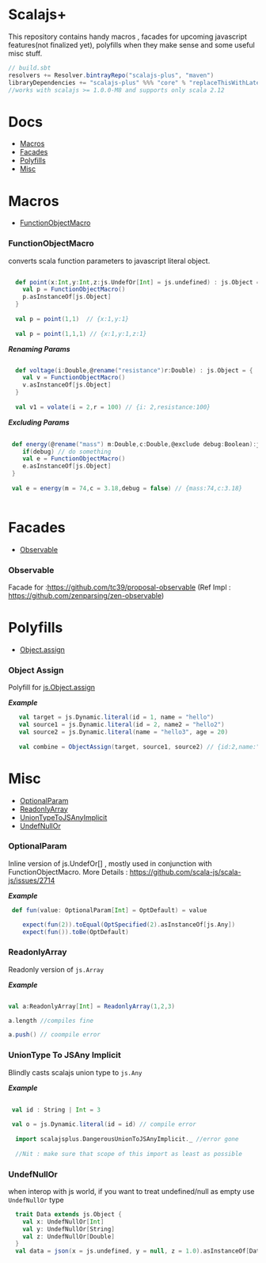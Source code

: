 # Scalajs+

This repository contains handy macros , facades for upcoming javascript features(not finalized yet), polyfills when they make sense and some useful misc stuff.

```scala
// build.sbt
resolvers += Resolver.bintrayRepo("scalajs-plus", "maven")
libraryDependencies += "scalajs-plus" %%% "core" % "replaceThisWithLatestVersionNumberFromReleaseTags"
//works with scalajs >= 1.0.0-M8 and supports only scala 2.12
```


# Docs 

- [Macros](#macros)
- [Facades](#facades)
- [Polyfills](#polyfills)
- [Misc](#misc)


# Macros

- [FunctionObjectMacro](#FunctionObjectMacro)

### FunctionObjectMacro

  converts scala function parameters to javascript literal object.
  
```scala

  def point(x:Int,y:Int,z:js.UndefOr[Int] = js.undefined) : js.Object = {
    val p = FunctionObjectMacro()
    p.asInstanceOf[js.Object]
  }
  
  val p = point(1,1)  // {x:1,y:1} 
  
  val p = point(1,1,1) // {x:1,y:1,z:1}

```  

 ***Renaming Params*** 
 
 ```scala
 
   def voltage(i:Double,@rename("resistance")r:Double) : js.Object = {
     val v = FunctionObjectMacro()
     v.asInstanceOf[js.Object]
   }
   
   val v1 = volate(i = 2,r = 100) // {i: 2,resistance:100}
 ```

***Excluding Params***

```scala
 
 def energy(@rename("mass") m:Double,c:Double,@exclude debug:Boolean):js.Object = {
    if(debug) // do something
    val e = FunctionObjectMacro()
    e.asInstanceOf[js.Object]
 }
 
 val e = energy(m = 74,c = 3.18,debug = false) // {mass:74,c:3.18}
 
``` 

# Facades 

- [Observable](#obserbale)


### Observable 

  Facade for :https://github.com/tc39/proposal-observable (Ref Impl : https://github.com/zenparsing/zen-observable)

# Polyfills 

- [Object.assign](#object-assign)


### Object Assign

 Polyfill for [js.Object.assign](https://developer.mozilla.org/en-US/docs/Web/JavaScript/Reference/Global_Objects/Object/assign)
 
 ***Example***
 ```scala
    val target = js.Dynamic.literal(id = 1, name = "hello")
    val source1 = js.Dynamic.literal(id = 2, name2 = "hello2")
    val source2 = js.Dynamic.literal(name = "hello3", age = 20)
    
    val combine = ObjectAssign(target, source1, source2) // {id:2,name:"hello3",name2:"hello2",age:20}
```


# Misc 

- [OptionalParam](#optionalparam)
- [ReadonlyArray](#readonlyarray)
- [UnionTypeToJSAnyImplicit](#uniontype-to-jsany-implicit)
- [UndefNullOr](#undefnullor)

### OptionalParam

 Inline version of js.UndefOr[] , mostly used in conjunction with FunctionObjectMacro. More Details : https://github.com/scala-js/scala-js/issues/2714

 ***Example*** 
 
```scala
 def fun(value: OptionalParam[Int] = OptDefault) = value

    expect(fun(2)).toEqual(OptSpecified(2).asInstanceOf[js.Any])
    expect(fun()).toBe(OptDefault)

``` 

### ReadonlyArray 

 Readonly version of `js.Array` 
 
 
***Example***

```scala

val a:ReadonlyArray[Int] = ReadonlyArray(1,2,3)

a.length //compiles fine 

a.push() // coompile error 
``` 
 
 
 ### UnionType To JSAny Implicit

  Blindly casts scalajs union type to `js.Any`
  
  
***Example***

```scala
 
 val id : String | Int = 3
 
 val o = js.Dynamic.literal(id = id) // compile error 
 
  import scalajsplus.DangerousUnionToJSAnyImplicit._ //error gone 
  
  //Nit : make sure that scope of this import as least as possible

```   

 

### UndefNullOr

when interop with js world, if you want to treat undefined/null as empty use `UndefNullOr` type 

```scala
  trait Data extends js.Object {
    val x: UndefNullOr[Int]
    val y: UndefNullOr[String]
    val z: UndefNullOr[Double]
  }
  val data = json(x = js.undefined, y = null, z = 1.0).asInstanceOf[Data]

```

